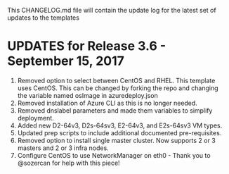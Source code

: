 This CHANGELOG.md file will contain the update log for the latest set of updates to the templates

# UPDATES for Release 3.6 - September 15, 2017

1.  Removed option to select between CentOS and RHEL.  This template uses CentOS.  This can be changed by forking the repo and changing the variable named osImage in azuredeploy.json
2.  Removed installation of Azure CLI as this is no longer needed.
3.  Removed dnslabel parameters and made them variables to simplify deployment.
4.  Added new D2-64v3, D2s-64sv3, E2-64v3, and E2s-64sv3 VM types.
5.  Updated prep scripts to include additional documented pre-requisites.
6.  Removed option to install single master cluster.  Now supports 2 or 3 masters and 2 or 3 infra nodes.
7.  Configure CentOS to use NetworkManager on eth0 - Thank you to @sozercan for help with this piece!

